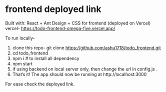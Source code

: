 # frontend deployed link
Built with:
React + Ant Design + CSS for frontend (deployed on Vercel)
vercel- https://todo-frontend-omega-five.vercel.app/

To run locally-
1. clone this repo- git clone https://github.com/ashu1718/todo_frontend.git
2. cd todo_frontend
3. npm i  # to install all dependency
4. npm start
5. if using backend on local server only, then change the url in config.js .
6.  That’s it! The app should now be running at http://localhost:3000

   For ease check the deployed link.
